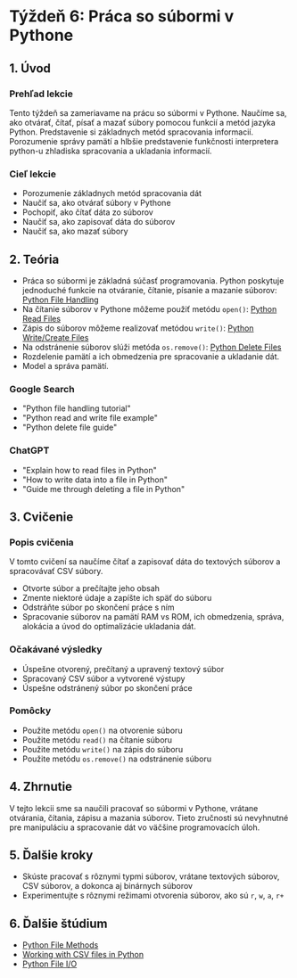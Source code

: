 # Týždeň 6: Práca so súbormi v Pythone

## 1. Úvod

### Prehľad lekcie

Tento týždeň sa zameriavame na prácu so súbormi v Pythone. Naučíme sa, ako otvárať, čítať, písať a mazať súbory pomocou funkcií a metód jazyka Python. Predstavenie si základnych metód spracovania informacií. Porozumenie správy pamätí a hlbšie predstavenie funkčnosti interpretera python-u zhladiska spracovania a ukladania informacií.
### Cieľ lekcie

- Porozumenie základnych metód spracovania dát
- Naučiť sa, ako otvárať súbory v Pythone
- Pochopiť, ako čítať dáta zo súborov
- Naučiť sa, ako zapisovať dáta do súborov
- Naučiť sa, ako mazať súbory


## 2. Teória

- Práca so súbormi je základná súčasť programovania. Python poskytuje jednoduché funkcie na otváranie, čítanie, písanie a mazanie súborov: [Python File Handling](https://www.w3schools.com/python/python_file_handling.asp)
- Na čítanie súborov v Pythone môžeme použiť metódu `open()`: [Python Read Files](https://www.w3schools.com/python/python_file_open.asp)
- Zápis do súborov môžeme realizovať metódou `write()`: [Python Write/Create Files](https://www.w3schools.com/python/python_file_write.asp)
- Na odstránenie súborov slúži metóda `os.remove()`: [Python Delete Files](https://www.w3schools.com/python/python_file_remove.asp)
- Rozdelenie pamätí a ich obmedzenia pre spracovanie a ukladanie dát.
- Model a správa pamätí.
  
### Google Search

- "Python file handling tutorial"
- "Python read and write file example"
- "Python delete file guide"

### ChatGPT

- "Explain how to read files in Python"
- "How to write data into a file in Python"
- "Guide me through deleting a file in Python"

## 3. Cvičenie

### Popis cvičenia

V tomto cvičení sa naučíme čítať a zapisovať dáta do textových súborov a spracovávať CSV súbory.

- Otvorte súbor a prečítajte jeho obsah
- Zmente niektoré údaje a zapíšte ich späť do súboru
- Odstráňte súbor po skončení práce s ním
- Spracovanie súborov na pamätí RAM vs ROM, ich obmedzenia, správa, alokácia a úvod do optimalizácie ukladania dát.

### Očakávané výsledky

- Úspešne otvorený, prečítaný a upravený textový súbor
- Spracovaný CSV súbor a vytvorené výstupy
- Úspešne odstránený súbor po skončení práce

### Pomôcky

- Použite metódu `open()` na otvorenie súboru
- Použite metódu `read()` na čítanie súboru
- Použite metódu `write()` na zápis do súboru
- Použite metódu `os.remove()` na odstránenie súboru

## 4. Zhrnutie

V tejto lekcii sme sa naučili pracovať so súbormi v Pythone, vrátane otvárania, čítania, zápisu a mazania súborov. Tieto zručnosti sú nevyhnutné pre manipuláciu a spracovanie dát vo väčšine programovacích úloh.

## 5. Ďalšie kroky

- Skúste pracovať s rôznymi typmi súborov, vrátane textových súborov, CSV súborov, a dokonca aj binárnych súborov
- Experimentujte s rôznymi režimami otvorenia súborov, ako sú `r`, `w`, `a`, `r+`

## 6. Ďalšie štúdium

- [Python File Methods](https://www.tutorialspoint.com/python/python_files_io.htm)
- [Working with CSV files in Python](https://realpython.com/python-csv/)
- [Python File I/O](https://www.programiz.com/python-programming/file-operation)
